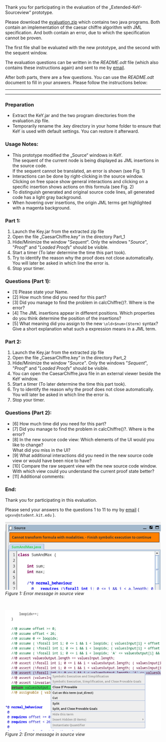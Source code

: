 
Thank you for participating in the evaluation of the „Extended-KeY-Sourceview“ prototype.

Please download the [evaluation.zip](https://github.com/Mikescher/key-extsourceview-evaluation/blob/master/package/evaluation.zip) which contains two java programs.
Both contain an implementation of the caesar chiffre algorithm with JML specification.
And both contain an error, due to which the specification cannot be proven.

The first file shall be evaluated with the new prototype, and the second with the sequent window.  

The evaluation questions can be written in the *README.odt* file (which also contains these instructions again) and sent to me by [email](mailto:ugxvv@student.kit.edu).


After both parts, there are a few questions. You can use the *README.odt* document to fill in your answers. 
Please follow the instructions below:

<hr><hr>

### Preparation

 - Extract the KeY.jar and the two program directories from the evaluation.zip file.
 - Temporarily rename the .key directory in your home folder to ensure that KeY is used with default settings. You can restore it afterward.

### Usage Notes:

 - This prototype modified the „Source“ windows in KeY.  
   The sequent of the current node is being displayed as JML insertions in the source code.  
   If the sequent cannot be translated, an error is shown (see Fig. 1)
 - Interactions can be done by right-clicking in the source window.  
   Clicking on free space show general interactions and clicking on a specific insertion shows actions on this formula (see Fig. 2)
 - To distinguish generated and original source code lines, all generated code has a light gray background.
 - When hovering over insertions, the origin JML terms get highlighted with a magenta background.

### Part 1:

1. Launch the Key.jar from the extracted zip file
2. Open the file „CaesarChiffre.key“ in the directory Part_1
3. Hide/Minimize the window "*Sequent*". Only the windows "*Source*", "*Proof*" and "*Loaded Proofs*" should be visible.
4. Start a timer (To later determine the time this part took).
5. Try to identify the reason why the proof does not close automatically.  
   You will later be asked in which line the error is.
6. Stop your timer.


### Questions (Part 1):

 - [1] Please state your Name.
 - [2] How much time did you need for this part?
 - [3] Did you manage to find the problem in calcChiffre()?. Where is the error?
 - [4] The JML insertions appear in different positions. Which properties do you think determine the position of the insertions?
 - [5] What meaning did you assign to the new  `\old<$num>($term)` syntax? Give a short explanation what such a expression means in a JML term.

### Part 2:

1. Launch the Key.jar from the extracted zip file
2. Open the file „CaesarChiffre.key“ in the directory Part_2
3. Hide/Minimize the window "*Source*". Only the windows "*Sequent*", "*Proof*" and "*Loaded Proofs*" should be visible.
4. You can open the  CaesarChiffre.java file in an external viewer beside the KeY window.
5. Start a timer (To later determine the time this part took).
6. Try to identify the reason why the proof does not close automatically.  
   You will later be asked in which line the error is.
7. Stop your timer.
    
### Questions (Part 2):

 - [6] How much time did you need for this part?
 - [7] Did you manage to find the problem in calcChiffre()?. Where is the error?
 - [8] In the new source code view: Which elements of the UI would you like to change?  
       What did you miss in the UI?
 - [9] What additional interactions did you need in the new source code view or would have been nice to have?
 - [10] Compare the raw sequent view with the new source code window.  
        With which view could you understand the current proof state better?
 - [11] Additional comments:

### End:

Thank you for participating in this evaluation.  

Please send your answers to the questions 1 to 11 to my by [email](mailto:ugxvv@student.kit.edu) ( `ugxvv@student.kit.edu` ).  


![Figure 1: Error message in source view](fig1.png)  
*Figure 1: Error message in source view*

&nbsp;

![Figure 2: Sourceview context menu](fig2.png)  
*Figure 2: Error message in source view*

